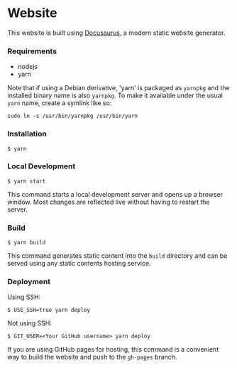 # Website

This website is built using [Docusaurus](https://docusaurus.io/), a modern static website generator.

### Requirements
- nodejs
- yarn

Note that if using a Debian derivative, 'yarn' is packaged as `yarnpkg` and the installed binary name is also `yarnpkg`. To make it available under
the usual `yarn` name, create a symlink like so:
```
sudo ln -s /usr/bin/yarnpkg /usr/bin/yarn
```

### Installation

```
$ yarn
```

### Local Development

```
$ yarn start
```

This command starts a local development server and opens up a browser window. Most changes are reflected live without having to restart the server.

### Build

```
$ yarn build
```

This command generates static content into the `build` directory and can be served using any static contents hosting service.

### Deployment

Using SSH:

```
$ USE_SSH=true yarn deploy
```

Not using SSH:

```
$ GIT_USER=<Your GitHub username> yarn deploy
```

If you are using GitHub pages for hosting, this command is a convenient way to build the website and push to the `gh-pages` branch.

